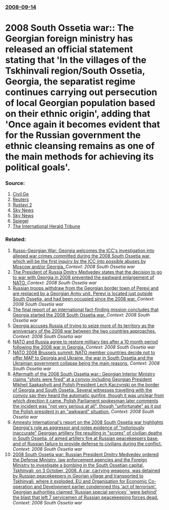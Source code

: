 ### [2008-09-14](/news/2008/09/14/index.md)

#  2008 South Ossetia war:: The Georgian foreign ministry has released an official statement stating that 'In the villages of the Tskhinvali region/South Ossetia, Georgia, the separatist regime continues carrying out persecution of local Georgian population based on their ethnic origin', adding that 'Once again it becomes evident that for the Russian government the ethnic cleansing remains as one of the main methods for achieving its political goals'. 




### Source:

1. [Civil.Ge](http://www.civil.ge/eng/article.php?id=19502)
2. [Reuters](http://www.reuters.com/article/topNews/idUSLD28294220080913?feedType=RSS&feedName=topNews)
3. [Rustavi 2](http://rustavi2.com/news/news_text.php?id_news=27881&pg=1&im=main&ct=0&wth=)
4. [Sky News](http://news.sky.com/skynews/Home/World-News/Russian-Troops-Said-To-Be-Withdrawing-From-Georgian-Black-Sea-Port-Of-Poti-And-Other-Areas/Article/200809215098711?lpos=World%2BNews_9&lid=ARTICLE_15098711_Russian%2BTroops%2BSaid%2BTo%2BBe%2BWithdrawing%2BFrom%2BGeorgian%2BBlack%2BSea%2BPort%2BOf%2BPoti%2BAnd%2BOther%2BAreas)
5. [Sky News](http://news.sky.com/skynews/Home/World-News/US-Vice-President-Dick-Cheney-Pledges-Support-To-Georgias-Mikheil-Saakashvili-On-Visit-To-Tbilisi/Article/200809115092985?lpos=World%2BNews_7&lid=ARTICLE_15092985_US%2BVice%2BPresident%2BDick%2BCheney%2BPledges%2BSupport%2BTo%2BGeorgia%2527s%2BMikheil%2BSaakashvili%2BOn%2BVisit%2BTo%2BTbilisi)
6. [Spiegel](http://www.spiegel.de/international/world/0,1518,526493,00.html)
7. [The International Herald Tribune](http://www.iht.com/articles/reuters/2008/09/13/europe/OUKWD-UK-GEORGIA-OSSETIA-PULLOUT.php)

### Related:

1. [Russo-Georgian War: Georgia welcomes the ICC's investigation into alleged war crimes committed during the 2008 South Ossetia war, which will be the first inquiry by the ICC into possible abuses by Moscow and/or Georgia. ](/news/2016/01/28/russo-georgian-war-georgia-welcomes-the-icc-s-investigation-into-alleged-war-crimes-committed-during-the-2008-south-ossetia-war-which-will.md) _Context: 2008 South Ossetia war_
2. [The President of Russia Dmitry Medvedev states that the decision to go to war with Georgia in 2008 prevented the eastward enlargement of NATO. ](/news/2011/11/21/the-president-of-russia-dmitry-medvedev-states-that-the-decision-to-go-to-war-with-georgia-in-2008-prevented-the-eastward-enlargement-of-nat.md) _Context: 2008 South Ossetia war_
3. [Russian troops withdraw from the Georgian border town of Perevi and are replaced by a Georgian Army unit. Perevi is located just outside South Ossetia, and had been occupied since the 2008 war. ](/news/2010/10/19/russian-troops-withdraw-from-the-georgian-border-town-of-perevi-and-are-replaced-by-a-georgian-army-unit-perevi-is-located-just-outside-sou.md) _Context: 2008 South Ossetia war_
4. [ The final report of an international fact-finding mission concludes that Georgia started the 2008 South Ossetia war. ](/news/2009/09/30/the-final-report-of-an-international-fact-finding-mission-concludes-that-georgia-started-the-2008-south-ossetia-war.md) _Context: 2008 South Ossetia war_
5. [ Georgia accuses Russia of trying to seize more of its territory as the anniversary of the 2008 war between the two countries approaches. ](/news/2009/08/3/georgia-accuses-russia-of-trying-to-seize-more-of-its-territory-as-the-anniversary-of-the-2008-war-between-the-two-countries-approaches.md) _Context: 2008 South Ossetia war_
6. [ NATO and Russia agree to restore military ties after a 10 month period following the 2008 war in Georgia. ](/news/2009/06/27/nato-and-russia-agree-to-restore-military-ties-after-a-10-month-period-following-the-2008-war-in-georgia.md) _Context: 2008 South Ossetia war_
7. [ NATO 2008 Brussels summit: NATO member countries decide not to offer MAP to Georgia and Ukraine, the war in South Ossetia and the Ukrainian government collapse being the main reasons.](/news/2008/12/2/nato-2008-brussels-summit-nato-member-countries-decide-not-to-offer-map-to-georgia-and-ukraine-the-war-in-south-ossetia-and-the-ukrainian.md) _Context: 2008 South Ossetia war_
8. [ Aftermath of the 2008 South Ossetia war:: Georgian Interior Ministry claims "shots were fired" at a convoy including Georgian President Mikheil Saakashvili and Polish President Lech Kaczynski on the border of Georgia and South Ossetia. Several witnesses travelling with the convoy say they heard the automatic gunfire, though it was unclear from which direction it came. Polish Parliament spokesman later comments the incident was "not very serious at all", though "unfortunate" as it put the Polish president in an "awkward" situation.](/news/2008/11/24/aftermath-of-the-2008-south-ossetia-war-georgian-interior-ministry-claims-shots-were-fired-at-a-convoy-including-georgian-president-mik.md) _Context: 2008 South Ossetia war_
9. [ Amnesty International's report on the 2008 South Ossetia war highlights Georgia's role as aggressor and notes evidence of "notoriously inaccurate" Georgian artillery fire resulting in "scores" of civilian deaths in South Ossetia, of aimed artillery fire at Russian peacekeepers base, and of Russian failure to provide defense to civilians during the conflict. ](/news/2008/11/19/amnesty-international-s-report-on-the-2008-south-ossetia-war-highlights-georgia-s-role-as-aggressor-and-notes-evidence-of-notoriously-inac.md) _Context: 2008 South Ossetia war_
10. [ 2008 South Ossetia war: Russian President Dmitry Medvedev ordered the Defense Ministry, law enforcement agencies and the Foreign Ministry to investigate a bombing in the South Ossetian capital, Tskhinvali, on 3 October, 2008. A car, carrying weapons, was detained by Russian peacekeepers in Georian village and transported to Tskhinvali, where it exploded. EU and Organisation for Economic Co-operation and Development earlier condemned this 'act of terrorism'. Georgian authorities claimed 'Russian special services' 'were behind' the blast that left 7 servicemen of Russian peacekeeping forces dead. ](/news/2008/10/5/2008-south-ossetia-war-russian-president-dmitry-medvedev-ordered-the-defense-ministry-law-enforcement-agencies-and-the-foreign-ministry-t.md) _Context: 2008 South Ossetia war_
